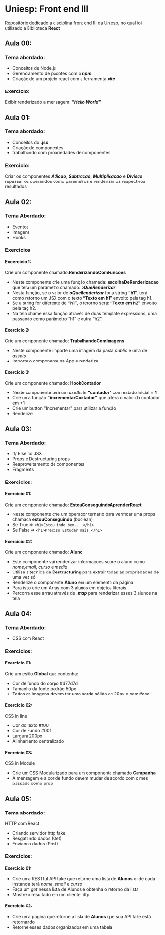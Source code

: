 # Uniesp: Front end III
Repositório dedicado a disciplina front end III da Uniesp, no qual foi utilizado a Biblioteca **React** 

## Aula 00:
### Tema abordado:
- Conceitos de Node.js
- Gerenciamento de pacotes com o ***npm***
- Criação de um projeto react com a ferramenta ***vite***

### Exercicio:
Exibir renderizado a mensagem: ***"Hello World"***

## Aula 01:
### Tema abordado:
- Conceitos do **.jsx**
- Criação de componentes
- trabalhando com propriedades de componentes

### Exercicio:
Criar os componentes ***Adicao***, ***Subtracao***, ***Multiplicacao*** e ***Divisao*** repassar os operandos como parametros e renderizar os respectivos resultados

## Aula 02:
### Tema Abordado:
- Eventos
- Imagens
- Hooks

### Exercicios
#### Excercicio 1:
Crie um componente chamado:**RenderizandoComFuncoes**
- Neste componente crie uma função chamada: **escolhaDeRenderizacao** que terá um parâmetro chamado: ***oQueRenderizar***
- Nesta função, se o valor de ***oQueRenderizar*** for a string **“h1”**, terá como retorno um JSX com o texto **“Texto em h1”** envolto pela tag h1.
- Se a string for diferente de **“h1”**, o retorno será: **“Texto em h2”** envolto pela tag h2.
- Na tela chame essa função através de duas template expressions, uma passando como parâmetro “h1” e outra “h2”.

#### Exercicio 2:
Crie um componente chamado: **TrabalhandoComImagens**
- Neste componente importe uma imagem da pasta *public* e uma de *assets*
- Importe o componente na App e renderize

#### Exercicio 3:
Crie um componente chamado: **HookContador**
- Neste componente terá um *useState* **"contador"** com estado inicial = **1**
- Crie uma função **"incrementarContador"** que altera o valor do contador em +1
- Crie um button "Incrementar" para utilizar a função
- Renderize

## Aula 03:
### Tema Abordado:
- If/ Else no JSX
- Props e Destructuring props
- Reaproveitamento de componentes
- Fragments

### Exercicios:
#### Exercicio 01:
Crie um componente chamado: **EstouConseguindoAprenderReact**
- Neste componente crie um operador ternário para verificar uma props chamada **estouConseguindo** (boolean)
- Se True => `<h1>Estou indo bem... </h1>`
- Se False => `<h1>Preciso Estudar mais </h1>`

#### Exercicio 02:
Crie um componente chamado: **Aluno** 
- Este componente vai renderizar informaçoes sobre o aluno como *nome*,*email*, *curso* e *media*
- Utilise a tecnica de **Destructuring** para extrair todas as propriedades de uma vez só
- Renderize o componente **Aluno** em um elemento da página
- Para isso crie um Array com 3 alunos em objetos literais
- Percorra esse arrau através de ***.map*** para renderizar esses 3 alunos na tela

## Aula 04:
### Tema Abordado:
- CSS com React

### Exercicios:
#### Exercicio 01:
Crie um estilo **Global** que contenha:
- Cor de fundo do corpo #d77d7d
- Tamanho da fonte padrão 50px
- Todas as imagens devem ter uma borda sólida de 20px e com #ccc

#### Exercicio 02:
CSS in line
- Cor do texto #f00
- Cor de Fundo #00f
- Largura 200px
- Alinhamento centralizado

#### Exercicio 03:
CSS in Module
- Crie um CSS Modularizado para um componente chamado **Campanha**
- A mensagem e a cor de fundo devem mudar de acordo com o mes passado como prop

## Aula 05:
### Tema abordado:
HTTP com React
- Criando servidor http fake
- Resgatando dados (Get)
- Enviando dados (Post)

### Exercicios:
#### Exercicio 01:
- Crie uma RESTful API fake que retorne uma lista de **Alunos** onde cada instancia terá *nome*, *email* e *curso*
- Faça um *get* nessa lista de Alunos e obtenha o retorno da lista
- Mostre o resultado em um cliente http

#### Exercicio 02:
- Crie uma pagina que retorne a lista de **Alunos** que sua API fake está retornando
- Retorne esses dados organizados em uma tabela

